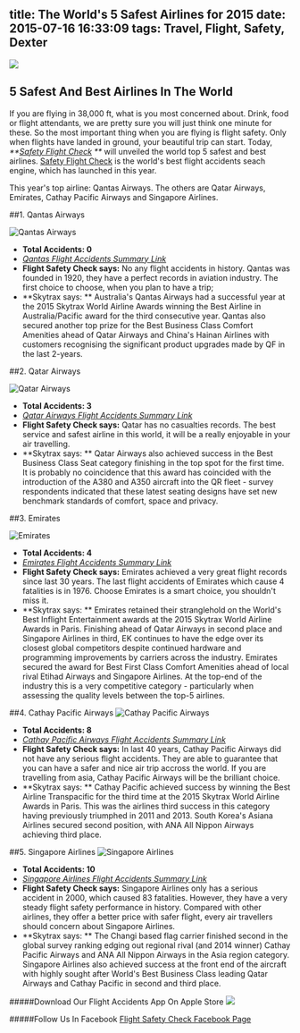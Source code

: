 title: The World's 5 Safest Airlines for 2015
date: 2015-07-16 16:33:09
tags: Travel, Flight, Safety, Dexter
---
![](https://www.nationalairlines.com/css/images/nationalairlines_3.jpg)

## 5 Safest And Best Airlines In The World 
If you are flying in 38,000 ft, what is you most concerned about. Drink, food or flight attendants, we are pretty sure you will just think one minute for these. So the most important thing when you are flying is flight safety. Only when flights have landed in ground, your beautiful trip can start. Today, _**[Safety Flight Check](http://www.safetyflights.com/) **_ will unveiled the world top 5 safest and best airlines. [Safety Flight Check](http://www.safetyflights.com/) is the world's best flight accidents seach engine, which has launched in this year. 

This year's top airline: Qantas Airways. The others are Qatar Airways, Emirates, Cathay Pacific Airways and Singapore Airlines.

##1. Qantas Airways

![Qantas Airways](https://upload.wikimedia.org/wikipedia/commons/3/38/Qantas_A380-800_VH-OQD_SIN_2011-2-5.png)

* **Total Accidents: 0**  
* _[Qantas Flight Accidents Summary Link](http://www.safetyflights.com/#!/search/airline/Qantas)_ 
* **Flight Safety Check says:** No any flight accidents in history. Qantas was founded in 1920, they have a perfect records in aviation industry. The first choice to choose, when you plan to have a trip;
* **Skytrax says: ** Australia's Qantas Airways had a successful year at the 2015 Skytrax World Airline Awards winning the Best Airline in Australia/Pacific award for the third consecutive year. Qantas also secured another top prize for the Best Business Class Comfort Amenities ahead of Qatar Airways and China's Hainan Airlines with customers recognising the significant product upgrades made by QF in the last 2-years.

##2. Qatar Airways

![Qatar Airways](http://www.lowcostholidays.com/blog/wp-content/uploads/2014/10/flightsinternationaluk.co_.uk_.jpg)

* **Total Accidents: 3** 
*  _[Qatar Airways Flight Accidents Summary Link](http://www.safetyflights.com/#!/search/airline/Qatar%20Airways)_
* **Flight Safety Check says:** Qatar has no casualties records. The best service and safest airline in this world, it will be a really enjoyable in your air travelling.
* **Skytrax says: ** Qatar Airways also achieved success in the Best Business Class Seat category finishing in the top spot for the first time. It is probably no coincidence that this award has coincided with the introduction of the A380 and A350 aircraft into the QR fleet - survey respondents indicated that these latest seating designs have set new benchmark standards of comfort, space and privacy. 

##3. Emirates

![Emirates](http://www.aspireaviation.com/wp-content/uploads/2015/04/Image-1-An-Emirates-Boeing-777-300-ER-aircraft.jpg)

* **Total Accidents: 4** 
*  _[Emirates Flight Accidents Summary Link](http://www.safetyflights.com/#!/search/airline/Emirates)_ 
*  **Flight Safety Check says:** Emirates achieved a very great flight records since last 30 years. The last flight accidents of Emirates which cause 4 fatalities is in 1976. Choose Emirates is a smart choice, you shouldn't miss it.
*  **Skytrax says: ** Emirates retained their stranglehold on the World's Best Inflight Entertainment awards at the 2015 Skytrax World Airline Awards in Paris. Finishing ahead of Qatar Airways in second place and Singapore Airlines in third, EK continues to have the edge over its closest global competitors despite continued hardware and programming improvements by carriers across the industry. Emirates secured the award for Best First Class Comfort Amenities ahead of local rival Etihad Airways and Singapore Airlines. At the top-end of the industry this is a very competitive category - particularly when assessing the quality levels between the top-5 airlines.

##4. Cathay Pacific Airways
![Cathay Pacific Airways](http://downloads.cathaypacific.com/cx/aboutus/sd/2012/images/home/img_banner_1.jpg)

* **Total Accidents: 8** 
*  _[Cathay Pacific Airways Flight Accidents Summary Link](http://www.safetyflights.com/#!/search/airline/Cathay%20Pacific)_ 
*  **Flight Safety Check says:** In last 40 years, Cathay Pacific Airways did not have any serious flight accidents. They are able to guarantee that you can have a safer and nice air trip accross the world. If you are travelling from asia, Cathay Pacific Airways will be the brilliant choice.  
*  **Skytrax says: ** Cathay Pacific achieved success by winning the Best Airline Transpacific for the third time at the 2015 Skytrax World Airline Awards in Paris. This was the airlines third success in this category having previously triumphed in 2011 and 2013. South Korea's Asiana Airlines secured second position, with ANA All Nippon Airways achieving third place.

##5. Singapore Airlines
![Singapore Airlines](http://flyawaysimulation.com/images/downloadshots/2146-sing-sdbzip-18-sin3.jpg)

* **Total Accidents: 10** 
*  _[Singapore Airlines Flight Accidents Summary Link](http://www.safetyflights.com/#!/search/airline/Singapore%20Airlines)_ 
*  **Flight Safety Check says:** Singapore Airlines only has a serious accident in 2000, which caused 83 fatalities. However, they have a very steady flight safety performance in history. Compared with other airlines, they offer a better price with safer flight, every air travellers should concern about Singapore Airlines. 
*  **Skytrax says: **  The Changi based flag carrier finished second in the global survey ranking edging out regional rival (and 2014 winner) Cathay Pacific Airways and ANA All Nippon Airways in the Asia region category. Singapore Airlines also achieved success at the front end of the aircraft with highly sought after World's Best Business Class leading Qatar Airways and Cathay Pacific in second and third place.


#####Download Our Flight Accidents App On Apple Store
[![](http://www.safetyflights.com/images/ios-app.png)](https://itunes.apple.com/hk/app/flight-accidents/id998433297?mt=8&ign-mpt=uo%3D4)

#####Follow Us In Facebook
[Flight Safety Check Facebook Page](https://www.facebook.com/FlightSafetyIsWhatWeCare?fref=ts)

